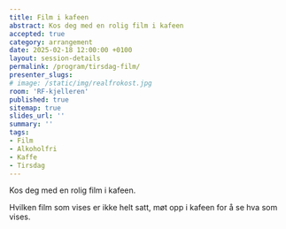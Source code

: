 ```yaml
---
title: Film i kafeen
abstract: Kos deg med en rolig film i kafeen
accepted: true
category: arrangement
date: 2025-02-18 12:00:00 +0100
layout: session-details
permalink: /program/tirsdag-film/
presenter_slugs:
# image: /static/img/realfrokost.jpg
room: 'RF-kjelleren'
published: true
sitemap: true
slides_url: ''
summary: ''
tags:
- Film
- Alkoholfri
- Kaffe
- Tirsdag
---
```


Kos deg med en rolig film i kafeen.

Hvilken film som vises er ikke helt satt, møt opp i kafeen for å se hva som vises.
